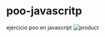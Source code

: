# poo-javascritp

ejercicio poo en javascript
![product](https://user-images.githubusercontent.com/67837554/119755572-d9357400-be67-11eb-8462-3245a815cfa0.PNG)

